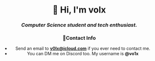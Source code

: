 <h1 align="center">👋 Hi, I'm volx</h1>
<em><b><center><h3 align = "center">Computer Science student and tech enthusiast.<center></h3></b></em>

### 📢Contact Info

- Send an email to **v0lx@icloud.com** if you ever need to contact me. 
- You can DM me on Discord too. My username is **@vo1x**
